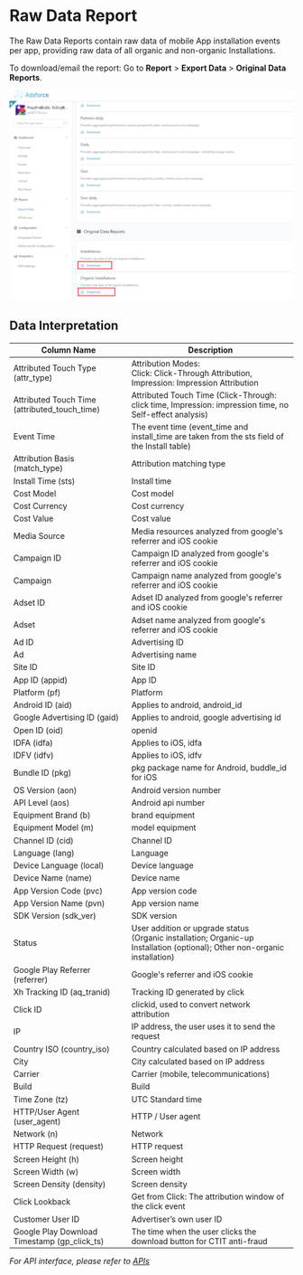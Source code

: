 # Raw Data Report

The Raw Data Reports contain raw data of mobile App installation events per app, providing raw data of all organic and non-organic Installations. 

To download/email the report: Go to **Report** > **Export Data** > **Original Data Reports**.

![raw-data-reports](raw-data-reports.png)



## Data Interpretation

| Column Name                                   | Description                                                  |
| --------------------------------------------- | ------------------------------------------------------------ |
| Attributed Touch Type (attr_type)             | Attribution Modes:<br/>Click: Click-Through Attribution, <br/>Impression: Impression Attribution |
| Attributed Touch Time (attributed_touch_time) | Attributed Touch Time (Click-Through: click time, Impression: impression time, no Self-effect analysis) |
| Event Time                                    | The event time (event_time and install_time are taken from the sts field of the Install table) |
| Attribution Basis (match_type)                | Attribution matching type                                    |
| Install Time (sts)                            | Install time                                                 |
| Cost Model                                    | Cost model                                                   |
| Cost Currency                                 | Cost currency                                                |
| Cost Value                                    | Cost value                                                   |
| Media Source                                  | Media resources analyzed from google's referrer and iOS cookie |
| Campaign ID                                   | Campaign ID analyzed from google's referrer and iOS cookie   |
| Campaign                                      | Campaign name analyzed from google's referrer and iOS cookie |
| Adset ID                                      | Adset ID analyzed from google's referrer and iOS cookie      |
| Adset                                         | Adset name analyzed from google's referrer and iOS cookie    |
| Ad ID                                         | Advertising ID                                               |
| Ad                                            | Advertising name                                             |
| Site ID                                       | Site ID                                                      |
| App ID (appid)                                | App ID                                                       |
| Platform (pf)                                 | Platform                                                     |
| Android ID (aid)                              | Applies to android, android_id                               |
| Google Advertising ID (gaid)                  | Applies to android, google advertising id                    |
| Open ID (oid)                                 | openid                                                       |
| IDFA (idfa)                                   | Applies to iOS, idfa                                         |
| IDFV (idfv)                                   | Applies to iOS, idfv                                         |
| Bundle ID (pkg)                               | pkg package name for Android, buddle_id for iOS              |
| OS Version (aon)                              | Android version number                                       |
| API Level (aos)                               | Android api number                                           |
| Equipment Brand (b)                           | brand equipment                                              |
| Equipment Model (m)                           | model equipment                                              |
| Channel ID (cid)                              | Channel ID                                                   |
| Language (lang)                               | Language                                                     |
| Device Language (local)                       | Device language                                              |
| Device Name (name)                            | Device name                                                  |
| App Version Code (pvc)                        | App version code                                             |
| App Version Name (pvn)                        | App version name                                             |
| SDK Version (sdk_ver)                         | SDK version                                                  |
| Status                                        | User addition or upgrade status<br/>(Organic installation; Organic-up Installation (optional); Other non-organic installation) |
| Google Play Referrer (referrer)               | Google's referrer and iOS cookie                             |
| Xh Tracking ID (aq_tranid)                    | Tracking ID generated by click                               |
| Click ID                                      | clickid, used to convert network attribution                 |
| IP                                            | IP address, the user uses it to send the request             |
| Country ISO (country_iso)                     | Country calculated based on IP address                       |
| City                                          | City calculated based on IP address                          |
| Carrier                                       | Carrier (mobile, telecommunications)                         |
| Build                                         | Build                                                        |
| Time Zone (tz)                                | UTC Standard time                                            |
| HTTP/User Agent (user_agent)                  | HTTP / User agent                                            |
| Network (n)                                   | Network                                                      |
| HTTP Request (request)                        | HTTP request                                                 |
| Screen Height (h)                             | Screen height                                                |
| Screen Width (w)                              | Screen width                                                 |
| Screen Density (density)                      | Screen density                                               |
| Click Lookback                                | Get from Click: The attribution window of the click event    |
| Customer User ID                              | Advertiser’s own user ID                                     |
| Google Play Download Timestamp (gp_click_ts)  | The time when the user clicks the download button for CTIT anti-fraud |

*For API interface, please refer to [APIs](../APIs/README.md)*

